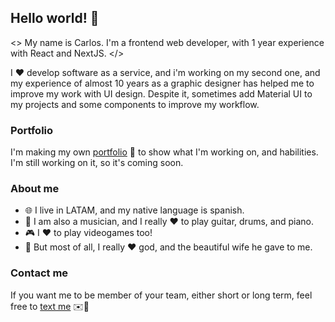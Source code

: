 ## Hello world! 👋

<> My name is Carlos. I'm a frontend web developer, with
1 year experience with React and NextJS. </>

I ❤️ develop software as a service, and i'm working on my
second one, and my experience of almost 10 years as a graphic
designer has helped me to improve my work with UI design.
Despite it, sometimes add Material UI to my projects and some
components to improve my workflow.

### Portfolio

I'm making my own [portfolio](https://carlosparra.vercel.app) 💼 to
show what I'm working on, and habilities. I'm still working on it,
so it's coming soon.

### About me

- 🌐 I live in LATAM, and my native language is spanish.
- 🎸 I am also a musician, and I really ❤️ to play guitar, drums, and piano.
- 🎮 I ❤️ to play videogames too!
- 💍 But most of all, I really ❤️ god, and the beautiful wife he gave to me.

### Contact me

If you want me to be member of your team, either short or long term, feel
free to [text me](https://wa.me/522281259898) ✉️📮
